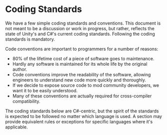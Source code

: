 # Coding Standards

We have a few simple coding standards and conventions. This document is not meant to be a discussion or work in progress, but rather, reflects the state of Unity's and C#'s current coding standards. Following the coding standards is mandatory.

Code conventions are important to programmers for a number of reasons:

* 80% of the lifetime cost of a piece of software goes to maintenance.
* Hardly any software is maintained for its whole life by the original author.
* Code conventions improve the readability of the software, allowing engineers to understand new code more quickly and thoroughly.
* If we decide to expose source code to mod community developers, we want it to be easily understood.
* Many of these conventions are actually required for cross-compiler compatibility.

The coding standards below are C#-centric, but the spirit of the standards is expected to be followed no matter which language is used. A section may provide equivalent rules or exceptions for specific languages where it's applicable.
